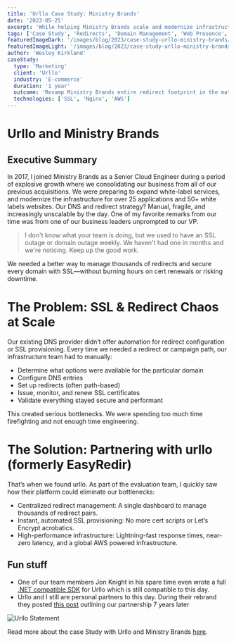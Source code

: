 ```yaml
---
title: 'Urllo Case Study: Ministry Brands'
date: '2023-05-25'
excerpt: 'While helping Ministry Brands scale and modernize infrastructure across 25+ applications and 50+ white-label websites, I led efforts to eliminate SSL and redirect chaos by partnering with Urllo-transforming a fragile, manual process into a secure, automated system that business leaders noticed for its reliability.'
tags: ['Case Study', 'Redirects', 'Domain Management', 'Web Presence', 'SSL']
featuredImageDark: '/images/blog/2023/case-study-urllo-ministry-brands/urllo_hero_dark.jpg'
featuredImageLight: '/images/blog/2023/case-study-urllo-ministry-brands/urllo_hero_light.jpg'
author: 'Wesley Kirkland'
caseStudy:
  type: 'Marketing'
  client: 'Urllo'
  industry: 'E-commerce'
  duration: '1 year'
  outcome: 'Revamp Ministry Brands entire redirect footprint in the matter of months to modern technology with an SSL backend.'
  technologies: ['SSL', 'Nginx', 'AWS']
---
```


# Urllo and Ministry Brands

## Executive Summary

In 2017, I joined Ministry Brands as a Senior Cloud Engineer during a period of explosive growth where we consolidating our business from all of our previous acquisitions. We were preparing to expand white-label services, and modernize the infrastructure for over 25 applications and 50+ white labels websites. Our DNS and redirect strategy? Manual, fragile, and increasingly unscalable by the day. One of my favorite remarks from our time was from one of our business leaders unprompted to our VP.

> I don't know what your team is doing, but we used to have an SSL outage or domain outage weekly. We haven't had one in months and we're noticing. Keep up the good work.

We needed a better way to manage thousands of redirects and secure every domain with SSL—without burning hours on cert renewals or risking downtime.

# The Problem: SSL & Redirect Chaos at Scale

Our existing DNS provider didn’t offer automation for redirect configuration or SSL provisioning. Every time we needed a redirect or campaign path, our infrastructure team had to manually:

- Determine what options were available for the particular domain
- Configure DNS entries
- Set up redirects (often path-based)
- Issue, monitor, and renew SSL certificates
- Validate everything stayed secure and performant

This created serious bottlenecks. We were spending too much time firefighting and not enough time engineering.

# The Solution: Partnering with urllo (formerly EasyRedir)

That’s when we found urllo. As part of the evaluation team, I quickly saw how their platform could eliminate our bottlenecks:

- Centralized redirect management: A single dashboard to manage thousands of redirect pairs.
- Instant, automated SSL provisioning: No more cert scripts or Let’s Encrypt acrobatics.
- High-performance infrastructure: Lightning-fast response times, near-zero latency, and a global AWS powered infrastructure.

## Fun stuff

- One of our team members Jon Knight in his spare time even wrote a full [.NET compatible SDK](https://github.com/jmknight2/EasyRedirSDK) for Urllo which is still compatible to this day.
- Urllo and I still are personal partners to this day. During their rebrand they posted [this post](https://www.linkedin.com/posts/sarah-ellis-92713bb_say-hello-tourllour-loh-im-thrilled-activity-7267169570740662272-NhDj?utm_source=share&utm_medium=member_desktop&rcm=ACoAAAb3Hd0BSHxSbdnFkL_r33zMsKbzTuwoEv4) outlining our partnership 7 years later

![Urllo Statement](/images/blog/2023/case-study-urllo-ministry-brands/urllo_statement.jpeg 'Urllo Statement')

Read more about the case Study with Urllo and Ministry Brands [here](https://www.urllo.com/resources/customer-stories/ministry-brands).
